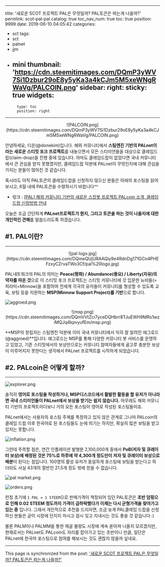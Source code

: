 
---
title: '새로운 SCOT 프로젝트 PAL은 무엇일까? PAL토큰은 파는게 나을까?'
permlink: scot-pal-pal
catalog: true
toc_nav_num: true
toc: true
position: 9999
date: 2019-06-10 04:05:42
categories:
- sct
tags:
- sct
- palnet
- jjm
- mini
thumbnail: 'https://cdn.steemitimages.com/DQmP3yWV7Si1Dzbur29oE8y5yKa3a4kCJm5M5xeWNgRWaVg/PALCOIN.png'
sidebar:
    right:
        sticky: true
widgets:
    -
        type: toc
        position: right
---


<center>![PALCOIN.png](https://cdn.steemitimages.com/DQmP3yWV7Si1Dzbur29oE8y5yKa3a4kCJm5M5xeWNgRWaVg/PALCOIN.png)</center>

안녕하세요, 디온(@donekim)입니다. 해외 커뮤니티에서 **스팀엔진 기반의 PALnet이라는 새로운 스티밋 포크 프로젝트**를 내놓으면서 모든 스티미언들을 대상으로 클레임드랍(claim-drop)을 진행 중에 있습니다. 아마도 클레임드랍이 없었다면 국내 커뮤니티에서 큰 관심을 받지 못했겠지만, 클레임드랍 덕분에 PALnet이 무엇인지에 대해 관심을 가지는 분들이 많아진 것 같습니다.

혹시라도 아직 PAL토큰의 클레임드랍을 신청하지 않으신 분들은 아래의 포스팅을 읽어보시고, 6월 내에 PAL토큰을 수령하시기 바랍니다^^

- 링크 : [[PAL] 해외 커뮤니티 기반의 새로운 스캇봇 프로젝트 PALcoin 소개, 클레임드랍 신청방법 안내](https://www.steemcoinpan.com/sct/@donekim/pal-palcoin)


오늘은 조금 간단하게 **PALnet프로젝트가 뭔지, 그리고 토큰을 파는 것이 나을지에 대한 개인적인 견해**를 말씀드리도록 하겠습니다.


## #1. PAL이란?
---
<center>![pal logo.jpg](https://cdn.steemitimages.com/DQmeQUjURAAQiy9e4RdnDg171GCn4PHEFzxyCZrvaTWo3Cf/pal%20logo.jpg)</center>

PAL네트워크의 PAL의 의미는 **Peace(평화) / Abundance(풍요) / Liberty(자유)의 약자를 따온 것**으로 이 스티밋 포크 프로젝트는 스티밋 커뮤니티에 갓 입문한 뉴비들(=피라미=Minnow)을 포함하여 전세계 각국의 유저들이 커뮤니티를 형성할 수 있도록 교육, 보팅 등을 지원하는 **MSP(Minnow Support Project)를 기반**으로 합니다. 

![aggroed.png](https://cdn.steemitimages.com/DQmP9Kpa8MBP8UBFXtwkvBxUZNfPQ8rTUKpJXfvaUkWZKuv/aggroed.png)

<center>![msp.png](https://cdn.steemitimages.com/DQmVVtZci7yceDQHbrr8TJuEWH9MRs1wziMQJq4kpvyufEm/msp.png)</center>

**MSP의 창립자는 스팀엔진 덕분에 이미 국내 커뮤니티에서 익히 잘 알려진 애그로드(@aggroed)**입니다. 애그로드는 MSP를 통해 다양한 커뮤니티 봇 서비스를 운영하고 있었고, 기존 스티밋에서의 보상만으로는 커뮤니티 참여자들에게 골고루 충분한 보상이 이루어지지 못한다는 생각에서 PALnet 프로젝트를 시작하게 되었습니다. 


## #2. PALcoin은 어떻게 할까?
---
![explorer.png](https://cdn.steemitimages.com/DQmbTCUqpS5zd8KzCtXMrfYPGfSscFnpopV6Ah5uZj5nEtF/explorer.png)

솔직히 **영어로 포스팅을 작성하거나, MSP디스코드에서 활발한 활동을 할 유저가 아니라면 국내 스티미언들이 PALnet에서 보상을 받기는 쉽지 않습니다.** 아무래도 해외 커뮤니티 기반의 프로젝트이다보니 거의 모든 포스팅이 영어로 작성된 포스팅들이죠.

PALnet에서는 사용자의 포스팅 주제를 특정하고 있지 않은 관계로 그나마 PALcoin의 클레임 드랍 이후 한국어로 된 포스팅들도 눈에 띄기는 하지만, 확실히 많은 보팅을 받고 있지는 못합니다.

![inflation.png](https://cdn.steemitimages.com/DQmcBMBELdGWUVfqL3TGtaZWb2MSzLntQv7wux9WXBudXn8/inflation.png)

그런데 주목할 점은, 연간 인플레이션 발행분 2,100,000개 중에서 **PoB(저자 및 큐레이터 보상)에 배정된 것은 75%로 하루에 약 4,300개 정도만이 저자 및 큐레이터 보상으로 배분**이 된다는 점입니다. 100명의 활성 유저가 동일하게 포스팅에 보팅을 받는다고 하더라도 사실 43개의 절반인 21.5개 정도 밖에 얻을 수 없습니다. 

![pal market.png](https://cdn.steemitimages.com/DQmR6MfV5xcwe2t1F1LZsFTmZ6Ba5udMA1Eu1aMyzw4eRYg/pal%20market.png)

![orders.png](https://cdn.steemitimages.com/DQmZJMjGiHZidpdt8ZpffmQrTHTiNjLchke28tF2zAKozt1/orders.png)

런칭 초기에 `1 PAL = 1 STEEM`으로 판매가격이 책정되어 있던 PAL토큰은 **초반 덤핑으로 인해 0.02 STEEM 정도까지 가격이 급하락했다가 이제는 다시 균형가격을 찾아가고 있는 중** 입니다. 그래서 개인적으로 추천을 드리자면, 조금 늦게 PAL클레임 드랍을 신청하신 분들은 굳이 시장에 던지지 마시고 잠시 잊고 지내시는 것도 좋을 것 같습니다 :)

물론 PALM이나 PALMM을 통한 채굴 물량도 시장에 계속 쏟아져 나올지 모르겠지만, 현재로서는 PALnet도 PALcoin도 자리를 잡아가고 있는 초반이니 만큼, 일단은 PALnet에 한국어 포스팅으로 참여를 해보시는 것도 괜찮지 않을까 싶네요.

- - -

This page is synchronized from the post: ['새로운 SCOT 프로젝트 PAL은 무엇일까? PAL토큰은 파는게 나을까?'](https://steemit.com/@donekim/scot-pal-pal)
